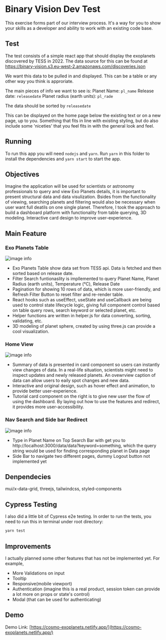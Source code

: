 # Binary Vision Dev Test

This exercise forms part of our interview process. It's a way for you to show
your skills as a developer and ability to work with an existing code base.

## Test
The test consists of a simple react app that should display the exoplanets
discovered by TESS in 2022.
The data source for this can be found at https://binary-vision.s3.eu-west-2.amazonaws.com/discoveries.json

We want this data to be pulled in and displayed.
This can be a table or any other way you think is approriate.

The main pieces of info we want to see is:
Planet Name: `pl_name`
Release date: `releasedate`
Planet radius (earth units): `pl_rade`

The data should be sorted by `releasedate`

This can be displayed on the home page below the existing text or on a new page,
up to you. Something that fits in line with existing styling, but do also include some 'niceties' that you feel fits in with the general look and feel.

## Running

To run this app you will need `nodejs` and `yarn`.
Run `yarn` in this folder to install the dependencies and `yarn start` to start the app.

## Objectives
Imagine the application will be used for scientists or astronomy professionals to query and view Exo Planets details, it is important to present structural data and data visulization. Bsides from the functionality of viewing, searching planets and filtering would also be necessary when user want full deatils on one single planet. Therefore, I took the approach to build a dashboard platform with functionality from table querying, 3D modeling. Interactive card design to improve user-experience.

## Main Feature

### Exo Planets Table
![image info](https://i.imgur.com/nX5Oh3u.png)
- Exo Planets Table show data set from TESS api. Data is fetched and then sorted based on release date.
- Filter Search funtionaslity is impllemented to query Planet Name, Planet Radius (earth units), Temperature (℃), Release Date
- Pagination for showing 10 rows of data, which is more user-friendly, and Refresh Filter Button to reset filter and re-render table.
- React hooks such as useEffect, useState and useCallback are being used to control state lifecycle logic, giving full component control based on table query rows, search keyword or selected planet, etc.
- Helper functions are written in helper.js for data converting, sorting, validating, etc.
- 3D modeling of planet sphere, created by using three.js can provide a cool visualization.

### Home View
![image info](https://i.imgur.com/ivtf5xX.png)
- Summary of data is presented in card component so users can instantly view changes of data. In a real-life situation, scientists might need to inspect updates and newly released planets. An ovewrview caption of data can allow users to eaily spot changes and new data.
- Interactive and original design, such as hover effect and animation, to provide better user-experience.
- Tutorial card component on the right is to give new user the flow of using the dashboard. By laying out how to use the features and redirect, it provides more user-accessibility.

### Nav Search and Side bar Redirect
![image info](https://i.imgur.com/mqZyXa3.png)
- Type in Planet Name on Top Search Bar with get you to http://localhost:3000/data/data?keyword=something, which the query string would be used for finding corresponding planet in Data page
- Side Bar to navigate two different pages, dummy Logout button not implemented yet

## Denpendecies
mui/x-data-grid, threejs, tailwindcss, styled-components

## Cypress Testing
I also did a little bit of Cypress e2e testing. In order to run the tests, you need to run this in terminal under root directory:
```bash
yarn test
```

## Improvements
I actually planned some other features that has not be implemented yet. For example,
- More Validations on input
- Tooltip
- Responsive(mobile viewport)
- Authentication (imagine this is a real product, session token can provide a lot more on props or state's control)
- Modal (that can be used for authenticating)

## Demo
Demo Link: [https://cosmo-exoplanets.netlify.app/](https://cosmo-exoplanets.netlify.app/)
